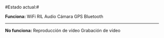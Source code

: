 #Estado actual:#
    
__Funciona:__
    WiFi
    RIL
    Audio
    Cámara
    GPS
    Bluetooth
       
-----------------------------------

__No funciona:__
    Reproducción de vídeo
    Grabación de vídeo
